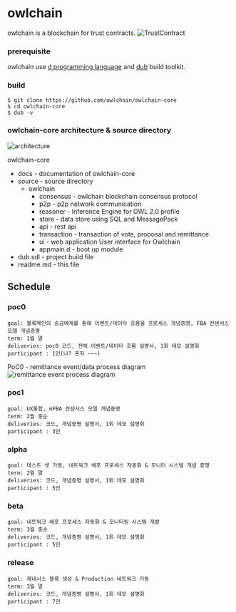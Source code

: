 # owlchain 
owlchain is a blockchain for trust contracts.
![TrustContract](https://github.com/owlchain/owlchain-core/blob/PoC0/docs/images/TrustContract.png?raw=true)

### prerequisite
owlchain use [d programming language](http://dlang.org/) and [dub](https://code.dlang.org/) build toolkit.

### build 

```
$ git clone https://github.com/owlchain/owlchain-core
$ cd owlchain-core
$ dub -v
```

### owlchain-core architecture & source directory

![architecture](https://github.com/owlchain/owlchain-core/blob/PoC0/docs/images/owlchain.png?raw=true)

owlchain-core
  + docs          - documentation of owlchain-core
  + source        - source directory
      + owlchain
        + consensus   - owlchain blockchain consensus protocol
        + p2p         - p2p network communication
        + reasoner    - Inference Engine for OWL 2.0 profile 
        + store       - data store using SQL and MessagePack
        + api         - rest api
        + transaction - transaction of vote, proposal and remittance
        + ui          - web application User interface for Owlchain
        + appmain.d   - boot up module 
  + dub.sdl       - project build file
  + readme.md     - this file

## Schedule 

### poc0
    goal: 블록체인의 송금예제를 통해 이벤트/데이타 흐름을 프로세스 개념증명, FBA 컨센서스 모델 개념증명
    term: 1월 말
    deliveries: poc0 코드, 전체 이벤트/데이타 흐름 설명서, 1회 데모 설명회
    participant : 1인(나? 혼자 ~~~)
  PoC0 - remittance event/data process diagram
  ![remittance event process diagram](https://github.com/owlchain/owlchain-core/blob/PoC0/docs/images/Remmitance%20Process.png?raw=true)

### poc1
    goal: UX통합, mFBA 컨센서스 모델 개념증명
    term: 2월 중순
    deliveries: 코드, 개념증명 설명서, 1회 데모 설명회
    participant : 3인


### alpha
    goal: 테스트 넷 가동, 네트워크 배포 프로세스 자동화 & 모니터 시스템 개념 증명
    term: 2월 말
    deliveries: 코드, 개념증명 설명서, 1회 데모 설명회
    participant : 5인

### beta
    goal: 네트워크 배포 프로세스 자동화 & 모니터링 시스템 개발 
    term: 3월 중순
    deliveries: 코드, 개념증명 설명서, 1회 데모 설명회
    participant : 5인

### release
    goal: 제네시스 블록 생성 & Production 네트워크 가동
    term: 3월 말
    deliveries: 코드, 개념증명 설명서, 1회 데모 설명회
    participant : 7인


